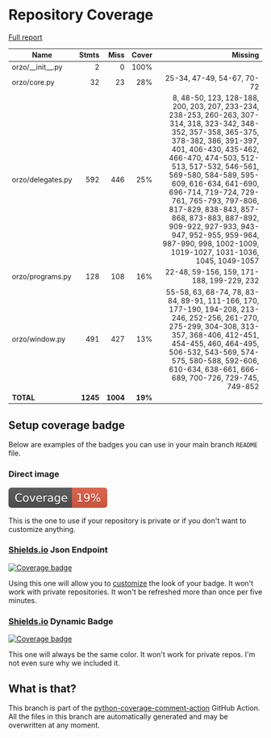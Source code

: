 # Repository Coverage

[Full report](https://htmlpreview.github.io/?https://github.com/InsightCenterNoodles/Orzo/blob/python-coverage-comment-action-data/htmlcov/index.html)

| Name                 |    Stmts |     Miss |   Cover |   Missing |
|--------------------- | -------: | -------: | ------: | --------: |
| orzo/\_\_init\_\_.py |        2 |        0 |    100% |           |
| orzo/core.py         |       32 |       23 |     28% |25-34, 47-49, 54-67, 70-72 |
| orzo/delegates.py    |      592 |      446 |     25% |8, 48-50, 123, 128-188, 200, 203, 207, 233-234, 238-253, 260-263, 307-314, 318, 323-342, 348-352, 357-358, 365-375, 378-382, 386, 391-397, 401, 406-430, 435-462, 466-470, 474-503, 512-513, 517-532, 546-561, 569-580, 584-589, 595-609, 616-634, 641-690, 696-714, 719-724, 729-761, 765-793, 797-806, 817-829, 838-843, 857-868, 873-883, 887-892, 909-922, 927-933, 943-947, 952-955, 959-964, 987-990, 998, 1002-1009, 1019-1027, 1031-1036, 1045, 1049-1057 |
| orzo/programs.py     |      128 |      108 |     16% |22-48, 59-156, 159, 171-188, 199-229, 232 |
| orzo/window.py       |      491 |      427 |     13% |55-58, 63, 68-74, 78, 83-84, 89-91, 111-166, 170, 177-190, 194-208, 213-246, 252-256, 261-270, 275-299, 304-308, 313-357, 368-406, 412-451, 454-455, 460, 464-495, 506-532, 543-569, 574-575, 580-588, 592-606, 610-634, 638-661, 666-689, 700-726, 729-745, 749-852 |
|            **TOTAL** | **1245** | **1004** | **19%** |           |


## Setup coverage badge

Below are examples of the badges you can use in your main branch `README` file.

### Direct image

[![Coverage badge](https://raw.githubusercontent.com/InsightCenterNoodles/Orzo/python-coverage-comment-action-data/badge.svg)](https://htmlpreview.github.io/?https://github.com/InsightCenterNoodles/Orzo/blob/python-coverage-comment-action-data/htmlcov/index.html)

This is the one to use if your repository is private or if you don't want to customize anything.

### [Shields.io](https://shields.io) Json Endpoint

[![Coverage badge](https://img.shields.io/endpoint?url=https://raw.githubusercontent.com/InsightCenterNoodles/Orzo/python-coverage-comment-action-data/endpoint.json)](https://htmlpreview.github.io/?https://github.com/InsightCenterNoodles/Orzo/blob/python-coverage-comment-action-data/htmlcov/index.html)

Using this one will allow you to [customize](https://shields.io/endpoint) the look of your badge.
It won't work with private repositories. It won't be refreshed more than once per five minutes.

### [Shields.io](https://shields.io) Dynamic Badge

[![Coverage badge](https://img.shields.io/badge/dynamic/json?color=brightgreen&label=coverage&query=%24.message&url=https%3A%2F%2Fraw.githubusercontent.com%2FInsightCenterNoodles%2FOrzo%2Fpython-coverage-comment-action-data%2Fendpoint.json)](https://htmlpreview.github.io/?https://github.com/InsightCenterNoodles/Orzo/blob/python-coverage-comment-action-data/htmlcov/index.html)

This one will always be the same color. It won't work for private repos. I'm not even sure why we included it.

## What is that?

This branch is part of the
[python-coverage-comment-action](https://github.com/marketplace/actions/python-coverage-comment)
GitHub Action. All the files in this branch are automatically generated and may be
overwritten at any moment.